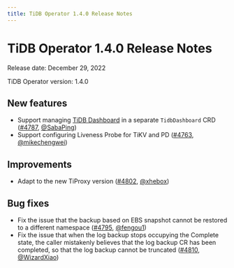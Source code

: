 ```yaml
---
title: TiDB Operator 1.4.0 Release Notes
---
```


# TiDB Operator 1.4.0 Release Notes

Release date: December 29, 2022

TiDB Operator version: 1.4.0

## New features

- Support managing [TiDB Dashboard](https://github.com/pingcap/tidb-dashboard) in a separate `TidbDashboard` CRD ([#4787](https://github.com/pingcap/tidb-operator/pull/4787), [@SabaPing](https://github.com/SabaPing))
- Support configuring Liveness Probe for TiKV and PD ([#4763](https://github.com/pingcap/tidb-operator/pull/4763), [@mikechengwei](https://github.com/mikechengwei))

## Improvements

- Adapt to the new TiProxy version ([#4802](https://github.com/pingcap/tidb-operator/pull/4802), [@xhebox](https://github.com/xhebox))

## Bug fixes

- Fix the issue that the backup based on EBS snapshot cannot be restored to a different namespace ([#4795](https://github.com/pingcap/tidb-operator/pull/4795), [@fengou1](https://github.com/fengou1))
- Fix the issue that when the log backup stops occupying the Complete state, the caller mistakenly believes that the log backup CR has been completed, so that the log backup cannot be truncated ([#4810](https://github.com/pingcap/tidb-operator/pull/4810), [@WizardXiao](https://github.com/WizardXiao))
